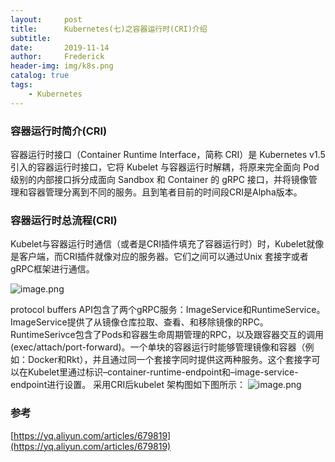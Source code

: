 ```yaml
---
layout:     post
title:      Kubernetes(七)之容器运行时(CRI)介绍
subtitle:   
date:       2019-11-14
author:     Frederick
header-img: img/k8s.png
catalog: true
tags:
    - Kubernetes
---
```



### 容器运行时简介(CRI)

容器运行时接口（Container Runtime Interface，简称 CRI）是 Kubernetes v1.5 引入的容器运行时接口，它将 Kubelet 与容器运行时解耦，将原来完全面向 Pod 级别的内部接口拆分成面向 Sandbox 和 Container 的 gRPC 接口，并将镜像管理和容器管理分离到不同的服务。且到笔者目前的时间段CRI是Alpha版本。

### 容器运行时总流程(CRI)

Kubelet与容器运行时通信（或者是CRI插件填充了容器运行时）时，Kubelet就像是客户端，而CRI插件就像对应的服务器。它们之间可以通过Unix 套接字或者gRPC框架进行通信。

![image.png](https://upload-images.jianshu.io/upload_images/17904159-401ca5f0fa105800.png?imageMogr2/auto-orient/strip%7CimageView2/2/w/1240)

protocol buffers API包含了两个gRPC服务：ImageService和RuntimeService。ImageService提供了从镜像仓库拉取、查看、和移除镜像的RPC。RuntimeSerivce包含了Pods和容器生命周期管理的RPC，以及跟容器交互的调用(exec/attach/port-forward)。一个单块的容器运行时能够管理镜像和容器（例如：Docker和Rkt），并且通过同一个套接字同时提供这两种服务。这个套接字可以在Kubelet里通过标识–container-runtime-endpoint和–image-service-endpoint进行设置。
采用CRI后kubelet 架构图如下图所示：
![image.png](https://upload-images.jianshu.io/upload_images/17904159-3e069487e4c290a1.png?imageMogr2/auto-orient/strip%7CimageView2/2/w/1240)

### 参考
[https://yq.aliyun.com/articles/679819](https://yq.aliyun.com/articles/679819)
